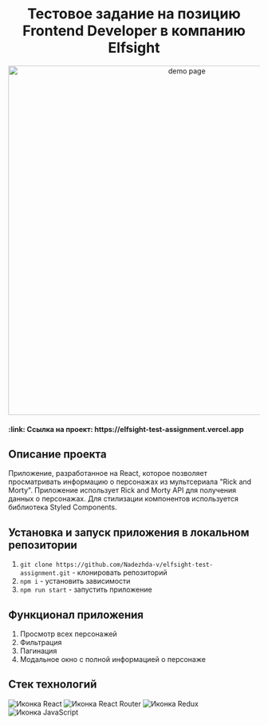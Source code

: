<h1 align="center">Тестовое задание на позицию Frontend Developer в компанию Elfsight</h1>

<div align="center">
  <img src="https://github.com/Nadezhda-v/elfsight-test-assignment/assets/109743172/2e6091d2-ca4a-49b7-92cd-68282b88e023" width="700" alt="demo page">
</div>

<h4>:link: Ссылка на проект: https://elfsight-test-assignment.vercel.app</h4>

<h2>Описание проекта</h2>
Приложение, разработанное на React, которое позволяет просматривать информацию о персонажах из мультсериала "Rick and Morty". Приложение использует Rick and Morty API для получения данных о персонажах. Для стилизации компонентов используется библиотека Styled Components.
<br>

<h2>Установка и запуск приложения в локальном репозитории</h2>

1. `git clone https://github.com/Nadezhda-v/elfsight-test-assignment.git` - клонировать репозиторий
2. `npm i` - установить зависимости
3. `npm run start` - запустить приложение

<h2>Функционал приложения</h2>

1) Просмотр всех персонажей
2) Фильтрация
3) Пагинация
4) Модальное окно с полной информацией о персонаже

<h2>Стек технологий</h2>
<span>
  <img src="https://img.shields.io/badge/React-20232A?style=for-the-badge&logo=react&logoColor=61DAFB" alt="Иконка React">
  <img src="https://img.shields.io/badge/React_Router-CA4245?style=for-the-badge&logo=react-router&logoColor=white"      alt="Иконка React Router">
  <img src="https://img.shields.io/badge/Redux-593D88?style=for-the-badge&logo=redux&logoColor=white" alt="Иконка Redux">
  <img src="https://img.shields.io/badge/JavaScript-323330?style=for-the-badge&logo=javascript&logoColor=F7DF1E" alt="Иконка JavaScript">
</span>
